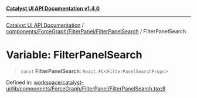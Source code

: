 [**Catalyst UI API Documentation v1.4.0**](../../../../../README.md)

---

[Catalyst UI API Documentation](../../../../../README.md) / [components/ForceGraph/FilterPanel/FilterPanelSearch](../README.md) / FilterPanelSearch

# Variable: FilterPanelSearch

> `const` **FilterPanelSearch**: `React.FC`\<`FilterPanelSearchProps`\>

Defined in: [workspace/catalyst-ui/lib/components/ForceGraph/FilterPanel/FilterPanelSearch.tsx:8](https://github.com/TheBranchDriftCatalyst/catalyst-ui/blob/main/lib/components/ForceGraph/FilterPanel/FilterPanelSearch.tsx#L8)

